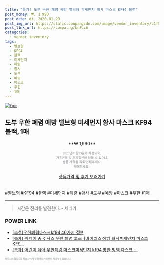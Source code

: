 ```yaml
--- 
title: "특가! 도부 우한 폐렴 예방 밸브형 미세먼지 황사 마스크 KF94 블랙" 
post_money: ₩. 1,990 
post_date: dt. 2020.01.29 
post_img_url: https://static.coupangcdn.com/image/vendor_inventory/c1f5/91ddbc00001d6502c0c25535458a022cdd411b9a646c226bcccd50d5e59f.jpg 
post_link_url: https://coupa.ng/bnFLz8 
categories: 
  - vendor_inventory 
tags: 
  - 밸브형 
  - KF94 
  - 블랙 
  - 미세먼지 
  - 폐렴 
  - 황사 
  - 도부 
  - 예방 
  - 마스크 
  - 우한 
  - 1매 
--- 
```

[![foo](https://static.coupangcdn.com/image/vendor_inventory/c1f5/91ddbc00001d6502c0c25535458a022cdd411b9a646c226bcccd50d5e59f.jpg)](https://coupa.ng/bnFLz8) 

## 도부 우한 폐렴 예방 밸브형 미세먼지 황사 마스크 KF94 블랙, 1매 
<p style="text-align: center;">**₩ 1,990**</p> 
<p style="text-align: center;"><span style="color: #898c8f; font-family: Georgia,Times,serif; font-size: 0.75em;">2020년01월29일에 작성되어, <br>가격변동 및 추가할인이 있을 수 있으니,<br> 상품 가격을 꼭!확인해주세요.<br>행복하세요~</span> 
</p>	 
<div markdown="0" style="text-align: center;"><a href="https://coupa.ng/bnFLz8" class="btn btn--success">상품가격 및 후기 보러가기</a></div> 
<br><br> 
  #밸브형 #KF94 #블랙 #미세먼지 #폐렴 #황사 #도부 #예방 #마스크 #우한 #1매 
<hr> 

> 시간은 진리를 발견한다. - 세네카 


### POWER LINK

* <a href="https://blog.naver.com/fasyy4321/221789043530" target="_blank">[추천]우한폐렴마스크kf94 46가지 정보</a>
* <a href="https://blog.naver.com/santokki14/221788452188" target="_blank">[특가] 위케어 중국 사스 우한 폐렴 코로나바이러스 예방 황사미세먼지 마스크 KF9...</a>
* <a href="https://blog.naver.com/sakai111/221789189554" target="_blank">[특가] 어린이 유아 우한폐렴 마스크미세먼지 kf94 방한 방역 마스크 ...</a>

<span style="color: #898c8f; font-family: Georgia,Times,serif; font-size: 0.55em;">파트너스활동으로 작성자에게 일정액의 커미션이 제공될수 있습니다.</span> 

